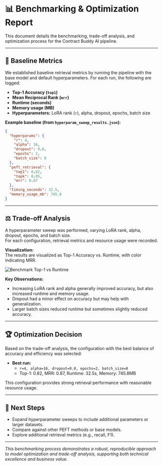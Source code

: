 # 📊 Benchmarking & Optimization Report

This document details the benchmarking, trade-off analysis, and optimization process for the Contract Buddy AI pipeline.

---

## 🏁 Baseline Metrics

We established baseline retrieval metrics by running the pipeline with the base model and default hyperparameters. For each run, the following are logged:

- **Top-1 Accuracy (`top1`)**
- **Mean Reciprocal Rank (`mrr`)**
- **Runtime (seconds)**
- **Memory usage (MB)**
- **Hyperparameters:** LoRA rank (`r`), alpha, dropout, epochs, batch size

**Example baseline (from `hyperparam_sweep_results.json`):**
```json
{
  "hyperparams": {
    "r": 4,
    "alpha": 16,
    "dropout": 0.0,
    "epochs": 2,
    "batch_size": 8
  },
  "peft_retrieval": {
    "top1": 0.82,
    "topk": 0.95,
    "mrr": 0.87
  },
  "timing_seconds": 32.5,
  "memory_usage_mb": 745.8
}
```

---

## ⚖️ Trade-off Analysis

A hyperparameter sweep was performed, varying LoRA rank, alpha, dropout, epochs, and batch size.  
For each configuration, retrieval metrics and resource usage were recorded.

**Visualization:**  
The results are visualized as Top-1 Accuracy vs. Runtime, with color indicating MRR.

![Benchmark Top-1 vs Runtime](../data/clean/benchmark_top1_vs_runtime.png)

**Key Observations:**
- Increasing LoRA rank and alpha generally improved accuracy, but also increased runtime and memory usage.
- Dropout had a minor effect on accuracy but may help with generalization.
- Larger batch sizes reduced runtime but sometimes slightly reduced accuracy.

---

## 🏆 Optimization Decision

Based on the trade-off analysis, the configuration with the best balance of accuracy and efficiency was selected:

- **Best run:**  
  - `r=4, alpha=16, dropout=0.0, epochs=2, batch_size=8`
  - Top-1: 0.82, MRR: 0.87, Runtime: 32.5s, Memory: 745.8MB

This configuration provides strong retrieval performance with reasonable resource usage.

---

## 🚀 Next Steps

- Expand hyperparameter sweeps to include additional parameters or larger datasets.
- Compare against other PEFT methods or base models.
- Explore additional retrieval metrics (e.g., recall, F1).

---

_This benchmarking process demonstrates a robust, reproducible approach to model optimization and trade-off analysis, supporting both technical excellence and business value._